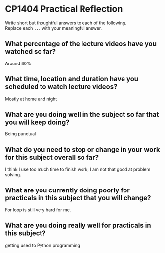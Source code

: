 # CP1404 Practical Reflection

Write short but thoughtful answers to each of the following.  
Replace each `...` with your meaningful answer.

## What percentage of the lecture videos have you watched so far?

Around 80%

## What time, location and duration have you scheduled to watch lecture videos?

Mostly at home and night

## What are you doing well in the subject so far that you will keep doing?

Being punctual

## What do you need to stop or change in your work for this subject overall so far?

I think I use too much time to finish work, I am not that good at problem solving.

## What are you currently doing poorly for practicals in this subject that you will change?

For loop is still very hard for me.

## What are you doing really well for practicals in this subject?

getting used to Python programming

